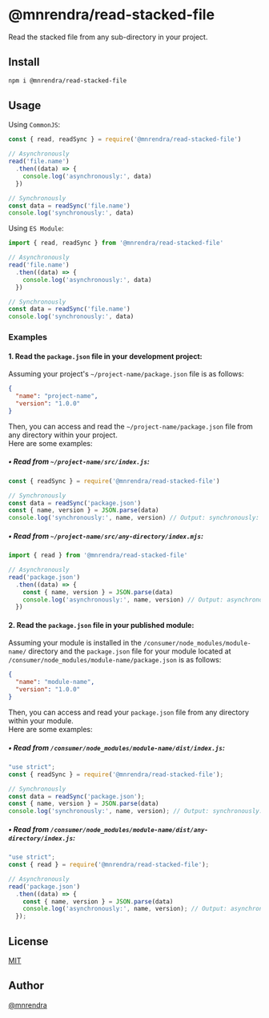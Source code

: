 # @mnrendra/read-stacked-file
Read the stacked file from any sub-directory in your project.

## Install
```bash
npm i @mnrendra/read-stacked-file
```

## Usage

Using `CommonJS`:
```javascript
const { read, readSync } = require('@mnrendra/read-stacked-file')

// Asynchronously
read('file.name')
  .then((data) => {
    console.log('asynchronously:', data)
  })

// Synchronously
const data = readSync('file.name')
console.log('synchronously:', data)
```

Using `ES Module`:
```javascript
import { read, readSync } from '@mnrendra/read-stacked-file'

// Asynchronously
read('file.name')
  .then((data) => {
    console.log('asynchronously:', data)
  })

// Synchronously
const data = readSync('file.name')
console.log('synchronously:', data)
```

### Examples

#### 1. Read the `package.json` file in your development project:
Assuming your project's `~/project-name/package.json` file is as follows:
```json
{
  "name": "project-name",
  "version": "1.0.0"
}
```

Then, you can access and read the `~/project-name/package.json` file from any directory within your project.<br/>
Here are some examples:<br/>

##### • Read from `~/project-name/src/index.js`:
```javascript
const { readSync } = require('@mnrendra/read-stacked-file')

// Synchronously
const data = readSync('package.json')
const { name, version } = JSON.parse(data)
console.log('synchronously:', name, version) // Output: synchronously: project-name 1.0.0
```

##### • Read from `~/project-name/src/any-directory/index.mjs`:
```javascript
import { read } from '@mnrendra/read-stacked-file'

// Asynchronously
read('package.json')
  .then((data) => {
    const { name, version } = JSON.parse(data)
    console.log('asynchronously:', name, version) // Output: asynchronously: project-name 1.0.0
  })
```

#### 2. Read the `package.json` file in your published module:
Assuming your module is installed in the `/consumer/node_modules/module-name/` directory and the `package.json` file for your module located at `/consumer/node_modules/module-name/package.json` is as follows:
```json
{
  "name": "module-name",
  "version": "1.0.0"
}
```

Then, you can access and read your `package.json` file from any directory within your module.<br/>
Here are some examples:<br/>

##### • Read from `/consumer/node_modules/module-name/dist/index.js`:
```javascript
"use strict";
const { readSync } = require('@mnrendra/read-stacked-file');

// Synchronously
const data = readSync('package.json');
const { name, version } = JSON.parse(data)
console.log('synchronously:', name, version); // Output: synchronously: module-name 1.0.0
```

##### • Read from `/consumer/node_modules/module-name/dist/any-directory/index.js`:
```javascript
"use strict";
const { read } = require('@mnrendra/read-stacked-file');

// Asynchronously
read('package.json')
  .then((data) => {
    const { name, version } = JSON.parse(data)
    console.log('asynchronously:', name, version); // Output: asynchronously: module-name 1.0.0
  });
```

## License
[MIT](https://github.com/mnrendra/read-stacked-file/blob/HEAD/LICENSE)

## Author
[@mnrendra](https://github.com/mnrendra)
